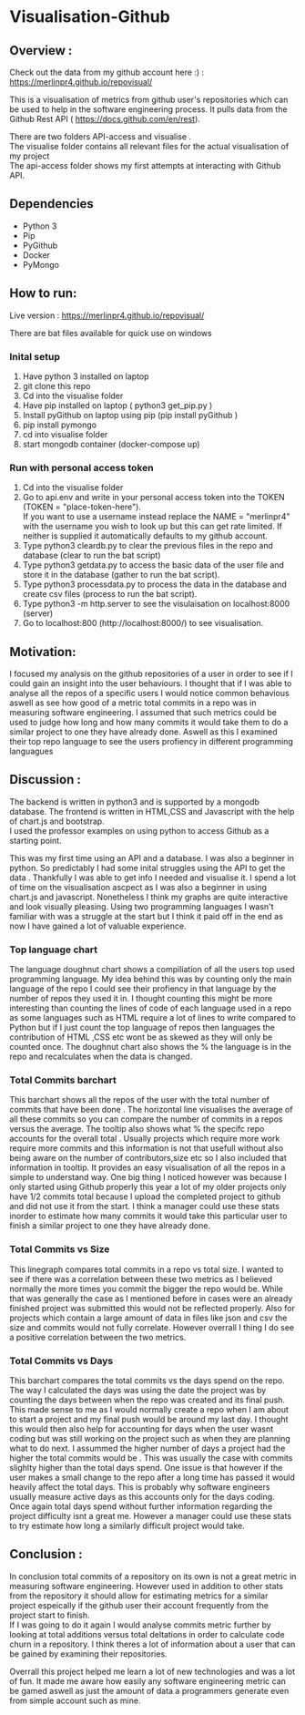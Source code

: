
# Visualisation-Github

## Overview :
Check out the data from my github account here :) : https://merlinpr4.github.io/repovisual/

This is a visualisation of metrics from github user's repositories which can be used to help in the software engineering process. 
It pulls data from the Github Rest API ( https://docs.github.com/en/rest).

There are two folders API-access and visualise . <br>
The visualise folder contains all relevant files for the actual visualisation of my project <br>
The api-access folder shows my first attempts at interacting with Github API. 

## Dependencies
- Python 3
- Pip
- PyGithub
- Docker
- PyMongo

## How to run:
Live version :  https://merlinpr4.github.io/repovisual/

There are bat files available for quick use on windows

### Inital setup
1. Have python 3 installed on laptop
2. git clone this repo
3. Cd into the visualise folder
4. Have pip installed on laptop ( python3 get_pip.py )
5. Install pyGithub on laptop using pip (pip install pyGithub )
6. pip install pymongo
7. cd into visualise folder
8. start mongodb container (docker-compose up)


### Run with personal access token 
1.  Cd into the visualise folder
2.  Go to api.env  and write in your personal access token into the TOKEN (TOKEN = "place-token-here"). <br> If you want to use a username instead replace the NAME = "merlinpr4" with the username you wish to look up but this can get rate limited. If neither is supplied it automatically defaults to my github account.
3.  Type python3 cleardb.py to clear the previous files in the repo and database (clear to run the bat script)
5.  Type python3 getdata.py to access the basic data of the user file and store it in the database (gather  to run the bat script).
6.  Type python3 processdata.py to process the data in the database and create csv files (process to run the bat script).
7.  Type python3 -m http.server to see the visulaisation on localhost:8000 (server)
8. Go to localhost:800 (http://localhost:8000/) to see visualisation.


## Motivation:
I focused my analysis on the github repositories of a user in order to see if I could gain an insight into the user behaviours.
I thought that if I was able to analyse all the repos of a specific users I would notice common behavious aswell as see how good of a metric total commits in a repo was in measuring software engineering. I assumed that such metrics could be used to judge how long and how many commits it would take them to do a similar project to one they have already done. Aswell as this I examined their top repo language to see the users profiency in different programming languagues

## Discussion :

The backend is written in python3 and is supported by a mongodb database. The frontend is written in HTML,CSS and Javascript with the help of chart.js and bootstrap. <br>
I used the professor examples on using python to access Github as a starting point. <br>

This was my first time using an API and a database. I was also a beginner in python. So predictably I had some inital struggles using the API to get the data . Thankfully I was able to get info I needed and visualise it. I spend a lot of time on the visualisation ascpect as I was also a beginner in using chart.js and javascript. Nonetheless I think my graphs are quite interactive and look visually pleasing. Using two programming languages I wasn't familiar with was a struggle at the start but I think it paid off in the end as now I have gained a lot of valuable experience.

### Top language chart
The language doughnut chart shows a compiliation of all the users top used programming language.  My idea behind this was by counting only the main language of the repo I could see their profiency in that language by the number of repos they used it in. I thought counting this might be more interesting than counting the lines of code of each language used in a repo as some languages such as HTML require a lot of lines to write compared to Python but if I just count the top language of repos then languages the contribution of HTML ,CSS etc wont be as skewed as they will only be counted once.  The doughnut chart also shows the % the language is in the repo and recalculates when the data is changed.

### Total Commits barchart
This barchart shows all the repos of the user with the total number of commits that have been done . The horizontal line visualises the average of all these commits so you can compare the number of commits in a repos versus the average.  The tooltip also shows what % the specifc repo accounts for the overall total . Usually projects which require more work require more commits and this information is not that usefull without also being aware on the number of contributors,size etc so I also included that information in tooltip. It provides an easy visualisation of all the repos in a simple to understand way. One big thing I noticed however was because I only started using Github properly this year a lot of my older projects only have 1/2 commits total because I upload the completed project to github and did not use it from the start. I think a manager could use these stats inorder to estimate how many commits it would take this particular user to finish a similar project to one they have already done.

### Total Commits vs Size
This linegraph compares total commits in a repo vs total size. I wanted to see if there was a correlation between these two metrics as I believed normally the more times you commit the bigger the repo would be.  While that was generally the case as I mentioned before in cases were an already finished project was submitted this would not be reflected properly. Also for projects which contain a large amount of data in files like json and csv the size and commits would not fully correlate. However overrall I thing I do see a positive correlation between the two metrics. 

### Total Commits vs Days
This barchart compares the total commits vs the days spend on the repo. The way I calculated the days was using the date the project was by counting the days between when the repo was created and its final push. This made sense to me as I would normally create a repo when I am about to start a project and my final push would be around my last day. I thought this would then also help for accounting for days when the user wasnt coding but was still working on the project such as when they are planning what to do next. I assummed the higher number of days a project had the higher the total commits would be . This was usually the case with commits slighlty higher than the total days spend. One issue is that however if the user makes a small change to the repo after a long time has passed it would heavily affect the total days. This is probably why software engineers usually measure active days as this accounts only for the days coding. Once again total days spend without further information regarding the project difficulty isnt a great me. However a manager could use these stats to try estimate how long a similarly difficult project would take.


## Conclusion :
In conclusion total commits of a repository on its own is not a great metric in measuring software engineering. However used in addition to other stats from the repository it should allow for estimating metrics for a similar project espeically if the github user their account frequently from the project start to finish. <br>
If I was going to do it again I would analyse commits metric further by looking at total additions versus total deltations in order to calculate code churn in a repository. I think theres a lot of information about a user that can be gained by examining their repositories.

Overrall this project helped me learn a lot of new technologies and was a lot of fun. It made me aware how easily any software engineering metric can be gamed aswell as just the amount of data a programmers generate even from simple account such as mine.






